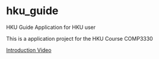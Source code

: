 # hku_guide

HKU Guide Application for HKU user

This is a application project for the HKU Course COMP3330


[Introduction Video](https://user-images.githubusercontent.com/43814396/169800543-c41ffbc2-6d2e-4786-a45b-e02b314111e4.mp4)

